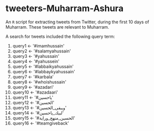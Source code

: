 tweeters-Muharram-Ashura
========================

An ```R``` script for extracting tweets from Twitter, during the first 10 days of Muharram. These tweets are relevant to Muharram.

A search for tweets included the following query term:
1. query1 <- '#imamhussain'
2. query2 <- '#salamyahussain'
3. query3 <- '#yahussain'
4. query4 <- '#yahussein'
5. query5 <- '#labbaikyahussain'
6. query6 <- '#labbaykyahussain'
7. query7 <- '#karbala'
8. query8 <- '#whoishussain'
9. query9 <- '#azadari'
10. query10 <- '#azadaari'
11. query11 <- '#ياحسين'
12. query12 <- '#الحسين'
13. query13 <- '#ويبقى_الحسين'
14. query14 <- '#لبيك_ياحسين'
15. query15 <- '#الحسين_منهج_وراية'
16. query16 <- '#teamgiveback'
